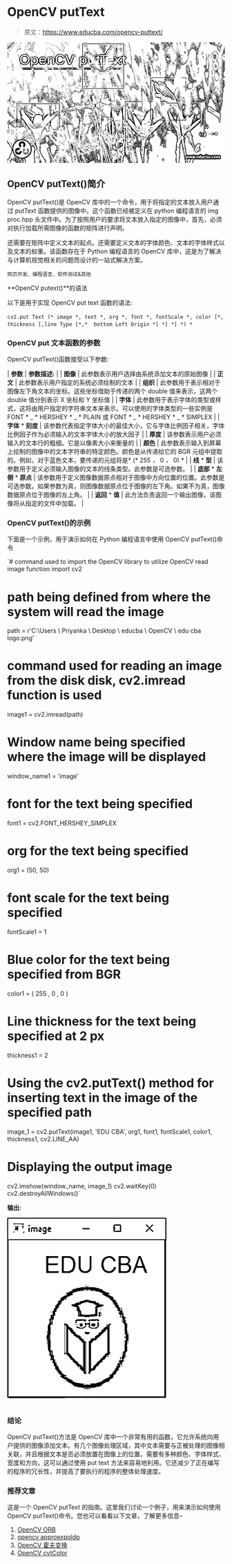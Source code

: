 # OpenCV putText

> 原文：<https://www.educba.com/opencv-puttext/>

![OpenCV putText](img/bd515f3b71d4df08602dfd1384300225.png)



## OpenCV putText()简介

OpenCV putText()是 OpenCV 库中的一个命令，用于将指定的文本放入用户通过 putText 函数提供的图像中。这个函数已经被定义在 python 编程语言的 img proc.hpp 头文件中。为了按照用户的要求将文本放入指定的图像中，首先，必须对执行加载所需图像的函数的矩阵进行声明。

还需要在矩阵中定义文本的起点。还需要定义文本的字体颜色、文本的字体样式以及文本的权重。该函数存在于 Python 编程语言的 OpenCV 库中，这是为了解决与计算机视觉相关的问题而设计的一站式解决方案。

<small>网页开发、编程语言、软件测试&其他</small>

**OpenCV putext()**的语法

以下是用于实现 OpenCV put text 函数的语法:

`cv2.put Text (* image *, text *, org *, font *, fontScale *, color [*, thickness [,line Type [*,*  bottom Left Origin *] *] *] *) *`

### OpenCV put 文本函数的参数

OpenCV putText()函数接受以下参数:

| **参数** | **参数描述:** |
| **图像** | 此参数表示用户选择由系统添加文本的原始图像 |
| **正文** | 此参数表示用户指定的系统必须绘制的文本 |
| **组织** | 此参数用于表示相对于图像左下角文本的坐标。这些坐标借助于传递的两个 double 值来表示，这两个 double 值分别表示 X 坐标和 Y 坐标值 |
| **字体** | 此参数用于表示字体的类型或样式，这将由用户指定的字符串文本来表示。可以使用的字体类型的一些实例是 FONT * _ * HERSHEY * _ * PLAIN 或 FONT * _ * HERSHEY * _ * SIMPLEX |
| **字体** * **刻度** | 该参数代表指定字体大小的最佳大小，它与字体比例因子相关，字体比例因子作为必须输入的文本字体大小的放大因子 |
| **厚度** | 该参数表示用户必须输入的文本行的粗细。它是以像素大小来衡量的 |
| **颜色** | 此参数表示输入到屏幕上绘制的图像中的文本字符串的特定颜色。颜色是从传递给它的 BGR 元组中提取的。例如，对于蓝色文本，要传递的元组将是* (* 255 *，* 0 *，* 0) * |
| **线** * **型** | 该参数用于定义必须输入图像的文本的线条类型。此参数是可选参数。 |
| **底部** * **左侧** * **原点** | 该参数用于定义图像数据原点相对于图像中方向位置的位置。此参数是可选参数。如果参数为真，则图像数据原点位于图像的左下角。如果不为真，图像数据原点位于图像的左上角。 |
| **返回** * **值** | 此方法负责返回一个输出图像，该图像将从指定的文件中加载。 |

### OpenCV putText()的示例

下面是一个示例，用于演示如何在 Python 编程语言中使用 OpenCV putText()命令

`# command used to import the OpenCV library to utilize OpenCV read image function
import cv2
# path being defined from where the system will read the image
path = r'C:\Users \ Priyanka \ Desktop \ educba \ OpenCV \ edu cba logo.png'
# command used for reading an image from the disk disk, cv2.imread function is used
image1 = cv2.imread(path)
# Window name being specified where the image will be displayed
window_name1 = 'image'
# font for the text being specified
font1 = cv2.FONT_HERSHEY_SIMPLEX
# org for the text being specified
org1 = (50, 50)
# font scale for the text being specified
fontScale1 = 1
# Blue color for the text being specified from BGR
color1 = ( 255 , 0 , 0 )
# Line thickness for the text being specified at 2 px
thickness1 = 2
# Using the cv2.putText() method for inserting text in the image of the specified path
image_1 = cv2.putText(image1, 'EDU CBA', org1, font1,
fontScale1, color1, thickness1, cv2.LINE_AA)
# Displaying the output image
cv2.imshow(window_name, image_1)
cv2.waitKey(0)
cv2.destroyAllWindows()`

**输出:**

![OpenCV putText output](img/633fe3b6a3b2ea45d4e8652fb37d71bb.png)



### 结论

OpenCV putText()方法是 OpenCV 库中一个非常有用的函数，它允许系统向用户提供的图像添加文本。有几个图像处理区域，其中文本需要与正被处理的图像相关联，并且根据文本是否必须放置在图像上的位置，需要有多种颜色、字体样式、宽度和方向，这可以通过使用 put text 方法来容易地利用。它还减少了正在编写的程序的冗长性，并提高了要执行的程序的整体处理速度。

### 推荐文章

这是一个 OpenCV putText 的指南。这里我们讨论一个例子，用来演示如何使用 OpenCV putText()命令。您也可以看看以下文章，了解更多信息–

1.  [OpenCV ORB](https://www.educba.com/opencv-orb/)
2.  [opencv approexpoldp](https://www.educba.com/opencv-approxpolydp/)
3.  [OpenCV 霍夫变换](https://www.educba.com/opencv-hough-transform/)
4.  [OpenCV cvtColor](https://www.educba.com/opencv-cvtcolor/)






